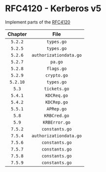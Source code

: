 # RFC4120 - Kerberos v5

Implement parts of the [RFC4120](https://datatracker.ietf.org/doc/html/rfc4120)

| Chapter | File                   |
|:-------:|:----------------------:|
| `5.2.2` | `types.go`             |
| `5.2.5` | `types.go`             |
| `5.2.6` | `authorizationdata.go` |
| `5.2.7` | `pa.go`                |
| `5.2.8` | `flags.go`             |
| `5.2.9` | `crypto.go`            |
| `5.2.10`| `types.go`             |
| `5.3`   | `tickets.go`           |
| `5.4.1` | `KDCReq.go`            |
| `5.4.2` | `KDCRep.go`            |
| `5.5.1` | `APRep.go`             |
| `5.8`   | `KRBCred.go`           |
| `5.9`   | `KRBError.go`          |
| `7.5.2` | `constants.go`         |
| `7.5.4` | `authorizationdata.go` |
| `7.5.6` | `constants.go`         |
| `7.5.7` | `constants.go`         |
| `7.5.8` | `constants.go`         |
| `7.5.9` | `constants.go`         |
